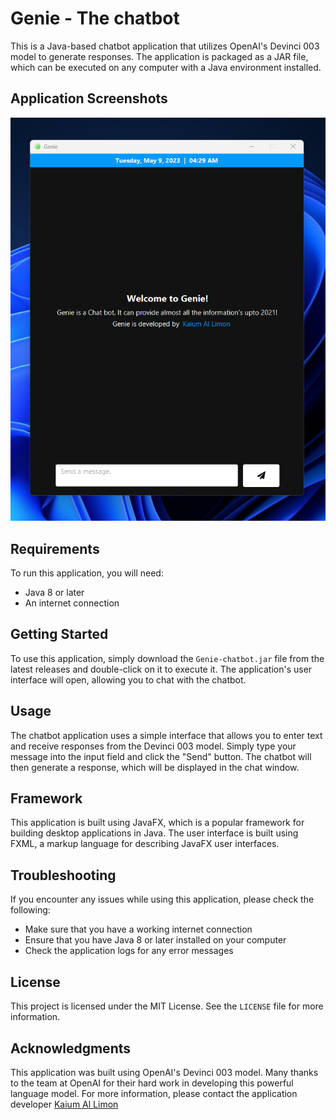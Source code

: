 # Genie - The chatbot

This is a Java-based chatbot application that utilizes OpenAI's Devinci 003 model to generate responses. The application is packaged as a JAR file, which can be executed on any computer with a Java environment installed.

## Application Screenshots

![Genie](https://github.com/codewithLimon/Genie-The-Chatbot/blob/main/Screenshot%202023-05-09%20042941.png?raw=true)


## Requirements

To run this application, you will need:

- Java 8 or later
- An internet connection

## Getting Started

To use this application, simply download the `Genie-chatbot.jar` file from the latest releases and double-click on it to execute it. The application's user interface will open, allowing you to chat with the chatbot.

## Usage

The chatbot application uses a simple interface that allows you to enter text and receive responses from the Devinci 003 model. Simply type your message into the input field and  click the "Send" button. The chatbot will then generate a response, which will be displayed in the chat window.

## Framework

This application is built using JavaFX, which is a popular framework for building desktop applications in Java. The user interface is built using FXML, a markup language for describing JavaFX user interfaces.

## Troubleshooting

If you encounter any issues while using this application, please check the following:

- Make sure that you have a working internet connection
- Ensure that you have Java 8 or later installed on your computer
- Check the application logs for any error messages

## License

This project is licensed under the MIT License. See the `LICENSE` file for more information.

## Acknowledgments

This application was built using OpenAI's Devinci 003 model. Many thanks to the team at OpenAI for their hard work in developing this powerful language model.
For more information, please contact the application developer [Kaium Al Limon](www.facebook.com/codewithlimon)
